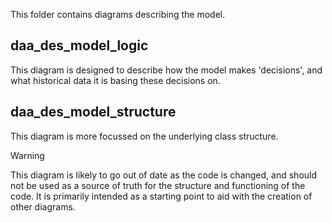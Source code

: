 This folder contains diagrams describing the model.

## daa_des_model_logic

This diagram is designed to describe how the model makes 'decisions', and what historical data it is basing these decisions on.

## daa_des_model_structure

This diagram is more focussed on the underlying class structure.

> [!WARNING]
> This diagram is likely to go out of date as the code is changed, and should not be used as a source of truth for the structure and functioning of the code.
> It is primarily intended as a starting point to aid with the creation of other diagrams.
